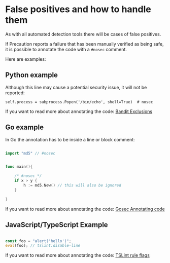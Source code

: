
# False positives and how to handle them

As with all automated detection tools there will be cases of false positives.

If Precaution reports a failure that has been manually verified as being safe, it is possible to annotate the code with a `#nosec` comment.

Here are examples:

## Python example

Although this line may cause a potential security issue, it will not be reported:

``` self.process = subprocess.Popen('/bin/echo', shell=True)  # nosec ```


If you want to read more about annotating the code:
[Bandit Exclusions](https://github.com/PyCQA/bandit#exclusions)

## Go example

In Go the annotation has to be inside a line or block comment:

```go

import "md5" // #nosec


func main(){

    /* #nosec */
    if x > y {
        h := md5.New() // this will also be ignored
    }

}

```

If you want to read more about annotating the code:
[Gosec Annotating code](https://github.com/securego/gosec#annotating-code)

## JavaScript/TypeScript Example

```JavaScript

const foo = "alert('hello')";
eval(foo); // tslint:disable-line

```

If you want to read more about annotating the code:
[TSLint rule flags](https://palantir.github.io/tslint/usage/rule-flags/)
